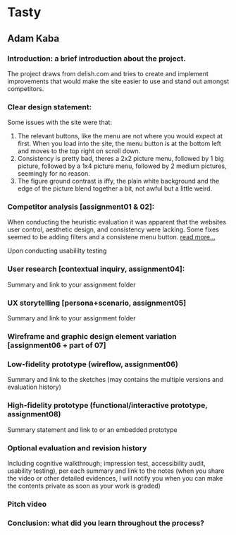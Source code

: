 # Tasty
## Adam Kaba

### Introduction: a brief introduction about the project. 
The project draws from delish.com and tries to create and implement improvements that would make the site easier to use and stand out amongst competitors.
### Clear design statement: 
Some issues with the site were that:

1. The relevant buttons, like the menu are not where you would expect at first. When you load into the site, the menu button is at the bottom left and moves to the top right on scroll down.
2. Consistency is pretty bad, theres a 2x2 picture menu, followed by 1 big picture, followed by a 1x4 picture menu, followed by 2 medium pictures, seemingly for no reason.
3. The figure ground contrast is iffy, the plain white background and the edge of the picture blend together a bit, not awful but a little weird.

### Competitor analysis [assignment01 & 02]:
When conducting the heuristic evaluation it was apparent that the websites user control, aesthetic design, and consistency were lacking. Some fixes seemed to be adding filters and a consistene menu button.
[read more…](https://github.com/arkaba/DH110-Adam-Kaba/blob/main/assignments/Assignment%201.md)

Upon conducting usabililty testing

###  User research [contextual inquiry, assignment04]:
Summary and link to your assignment folder
###  UX storytelling [persona+scenario, assignment05]
Summary and link to your assignment folder
### Wireframe and graphic design element variation [assignment06 + part of 07]
### Low-fidelity prototype (wireflow, assignment06)
Summary and link to the sketches (may contains the multiple versions and evaluation history)
### High-fidelity prototype (functional/interactive prototype, assignment08)
Summary statement and link to or an embedded prototype
### Optional evaluation and revision history 
Including cognitive walkthrough; impression test, accessibility audit, usability testing), per each summary and link to the notes (when you share the video or other detailed evidences, I will notify you when you can make the contents private as soon as your work is graded)
### Pitch video 
### Conclusion: what did you learn throughout the process?
